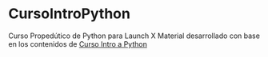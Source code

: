 # CursoIntroPython
Curso Propedútico de Python para Launch X
Material desarrollado con base en los contenidos de [Curso Intro a Python](https://github.com/LaunchX-InnovaccionVirtual/CursoIntroPython)
